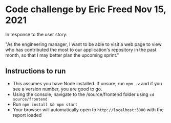 # Code challenge by Eric Freed Nov 15, 2021

In response to the user story:

"As the engineering manager, I want to be able to visit a web page to view who has contributed the most to our application's repository in the past month, so that I may better plan the upcoming sprint."

## Instructions to run

- This assumes you have Node installed.  If unsure, run `npm -v` and if you see a version number, you are good to go.
- Using the console, navigate to the /source/frontend folder using `cd source/frontend`
- Run `npm install && npm start`
- Your browser will automatically open to `http://localhost:3000` with the report loaded

